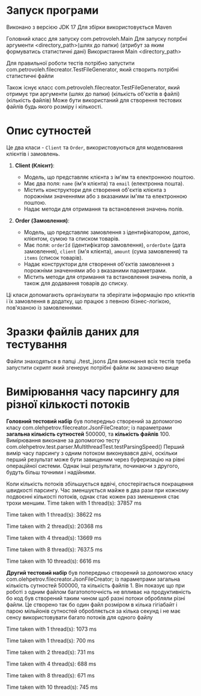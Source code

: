 

# Запуск програми
Виконано з версією JDK 17
Для збірки використовується Maven

Головний класс для запуску com.petrovoleh.Main
Для запуску потрбні аргументи <directory_path>(шлях до папки) <attribute>(атрибут за яким формуватись статистичні дані)
Використання  Main <directory_path> <attribute>

Для правильної роботи тестів потрібно запустити com.petrovoleh.filecreator.TestFileGenerator, який створить потрібні статистичні файли

Також існує класс com.petrovoleh.filecreator.TestFileGenerator, який отримує три аргументи <basePath>(шлях до папки) <numberOfEntries>(кількість об'єктів в файлі) <numberOfFiles>(кількість файлів)
Може бути використаний для створення тестових файлів будь якого розміру і кількості.

# Опис сутностей
Це два класи - `Client` та `Order`, використовуються для моделювання клієнтів і замовлень.

1. **Client (Клієнт)**:
    - Модель, що представляє клієнта з ім'ям та електронною поштою.
    - Має два поля: `name` (ім'я клієнта) та `email` (електронна пошта).
    - Містить конструктори для створення об'єктів клієнта з порожніми значеннями або з вказаними ім'ям та електронною поштою.
    - Надає методи для отримання та встановлення значень полів.

2. **Order (Замовлення)**:
    - Модель, що представляє замовлення з ідентифікатором, датою, клієнтом, сумою та списком товарів.
    - Має поля: `orderId` (ідентифікатор замовлення), `orderDate` (дата замовлення), `client` (ім'я клієнта), `amount` (сума замовлення) та `items` (список товарів).
    - Надає конструктори для створення об'єктів замовлення з порожніми значеннями або з вказаними параметрами.
    - Містить методи для отримання та встановлення значень полів, а також для додавання товарів до списку.

Ці класи допомагають організувати та зберігати інформацію про клієнтів і їх замовлення в додатку, що працює з певною бізнес-логікою, пов'язаною із замовленнями.
# Зразки файлів даних для тестування

Файли знаходяться в папці ./test_jsons
Для виконання всіх тестів треба запустити скрипт який згенерує потрібні файли як зазначено вище

# Вимірювання часу парсингу для різної кількості потоків
**Головний тестовий набір** був попередньо створений за допомогою класу com.olehpetrov.filecreator.JsonFileCreator; із параметрами **загальна кількість сутностей** 500000, та **кількість файлів** 100.
Вимірювання виконане за допомогою тесту com.olehpetrov.test.parser.MultithreadTest.testParsingSpeed()
Перший вимір часу парсингу з одним потоком виконувався двічі, оскільки перший результат може бути завищеним через буферизацію на рівні операційної системи. Однак інші результати, починаючи з другого, будуть більш точними і надійними.

Коли кількість потоків збільшується вдвічі, спостерігається покращення швидкості парсингу. Час зменшується майже в два рази при кожному подвоєнні кількості потоків, однак стає кожен раз зменшення стає трохи меншим.
Time taken with 1 thread(s): 37857 ms

Time taken with 1 thread(s): 38622 ms

Time taken with 2 thread(s): 20368 ms

Time taken with 4 thread(s): 13669 ms

Time taken with 8 thread(s): 7637.5 ms

Time taken with 10 thread(s): 6616 ms

**Другий тестовий набір** був попередньо створений за допомогою класу com.olehpetrov.filecreator.JsonFileCreator; із параметрами загальна кількість сутностей 500000, та кількість файлів 1. 
Він показує що при роботі з одним файлом багатопоточність не впливає на продуктивність бо код був створений таким чином щоб разні потоки обробляли різні файли. Це створено так бо один файл розміром в кілька гігіабайт і парою мільйонів сутностей обробляється за кілька секунд і не має сенсу використовувати багато потоків для одного файлу

Time taken with 1 thread(s): 1073 ms

Time taken with 1 thread(s): 700 ms

Time taken with 2 thread(s): 731 ms

Time taken with 4 thread(s): 688 ms

Time taken with 8 thread(s): 671 ms

Time taken with 10 thread(s): 745 ms
